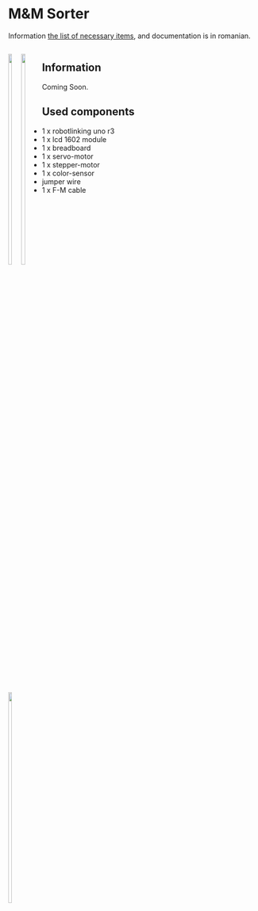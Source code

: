 
# M&M Sorter

<p>Information <a href = "https://docs.google.com/document/d/1kxodLAJLGkm1ro1c2_9M5vvlxAfv8lFYGnMvJd8eEiU/edit?usp=sharing">the list of necessary items</a>, and documentation is in romanian.</p>

<a href = "https://drive.google.com/open?id=1pw-dHcAWsJrTj6GxN-NlucRSvHBX6qij"><img src=""/></a>

<div style="float: left;">
  <img src="" width="33%"/>
  <img src="" width="33%"/>
  <img src="" width="33%"/>
</div>

<h2>Information</h2>
<p> Coming Soon. </p>
<h2>Used components</h2>
<ul>
  <li>1 x robotlinking uno r3</li>
  <li>1 x lcd 1602 module</li>
  <li>1 x breadboard</li>
  <li>1 x servo-motor</li>
  <li>1 x stepper-motor</li>
  <li>1 x color-sensor</li>
  <li>jumper wire</li>
  <li>1 x F-M cable</li>
</ul>
